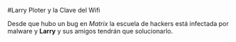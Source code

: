 #Larry Ploter y la Clave del Wifi


Desde que hubo un bug en *Matrix* la escuela de hackers está 
infectada por malware y **Larry** y sus amigos tendrán que solucionarlo. 
